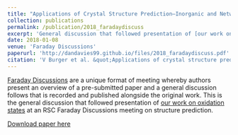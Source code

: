 ```yaml
---
title: "Applications of Crystal Structure Prediction–Inorganic and Network Structures: General Discussion"
collection: publications
permalink: /publication/2018_faradaydiscuss
excerpt: 'General discussion that followed presentation of [our work on oxidation states](https://dandavies99.github.com/publication/2018_faradaydiscuss2) at an RSC Faraday Discussions meeting on structure prediction.'
date: 2018-01-08
venue: 'Faraday Discussions'
paperurl: 'http://dandavies99.github.io/files/2018_faradaydiscuss.pdf'
citation: 'V Burger et al. &quot;Applications of crystal structure prediction–inorganic and network structures: general discussion.&quot; <i>Faraday Discuss.</i>, 211 (2018).'
---
```

[Faraday Discussions](https://www.rsc.org/journals-books-databases/about-journals/faraday-discussions/) are a unique format of meeting whereby authors present an overview of a pre-submitted paper and a general discussion follows that is recorded and published alongside the original work. This is the general discussion that followed presentation of [our work on oxidation states](https://dandavies99.github.com/publication/2018_faradaydiscuss2) at an RSC Faraday Discussions meeting on structure prediction.

[Download paper here](http://dandavies99.github.io/files/2018_faradaydiscuss.pdf)

